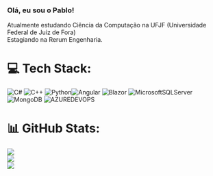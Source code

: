 ### Olá, eu sou o Pablo!
Atualmente estudando Ciência da Computação na UFJF (Universidade Federal de Juiz de Fora)</br>
Estagiando na Rerum Engenharia.

# 💻 Tech Stack:
![C#](https://img.shields.io/badge/c%23-%23239120.svg?style=for-the-badge&logo=csharp&logoColor=white) ![C++](https://img.shields.io/badge/c++-%2300599C.svg?style=for-the-badge&logo=c%2B%2B&logoColor=white) ![Python](https://img.shields.io/badge/python-3670A0?style=for-the-badge&logo=python&logoColor=ffdd54)![Angular](https://img.shields.io/badge/angular-%23DD0031.svg?style=for-the-badge&logo=angular&logoColor=white) ![Blazor](https://img.shields.io/badge/blazor-%235C2D91.svg?style=for-the-badge&logo=blazor&logoColor=white) ![MicrosoftSQLServer](https://img.shields.io/badge/Microsoft%20SQL%20Server-CC2927?style=for-the-badge&logo=microsoft%20sql%20server&logoColor=white) ![MongoDB](https://img.shields.io/badge/MongoDB-%234ea94b.svg?style=for-the-badge&logo=mongodb&logoColor=white) ![AZUREDEVOPS](https://img.shields.io/badge/azuredevops-0078D7.svg?style=for-the-badge&logo=azuredevops&logoColor=white&color=%230078D7)
# 📊 GitHub Stats:
![](https://github-readme-stats.vercel.app/api?username=Pablo10544&theme=radical&hide_border=false&include_all_commits=false&count_private=false)<br/>
![](https://github-readme-streak-stats.herokuapp.com/?user=Pablo10544&theme=radical&hide_border=false)<br/>
![](https://github-readme-stats.vercel.app/api/top-langs/?username=Pablo10544&theme=radical&hide_border=false&include_all_commits=false&count_private=false&layout=compact)

